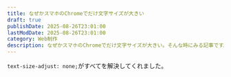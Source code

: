 ```yaml
---
title: なぜかスマホのChromeでだけ文字サイズが大きい
draft: true
publishDate: 2025-08-26T23:01:00
lastModDate: 2025-08-26T23:01:00
category: Web制作
description: なぜかスマホのChromeでだけ文字サイズが大きい。そんな時にみる記事です。
---
```

`text-size-adjust: none;`がすべてを解決してくれました。
